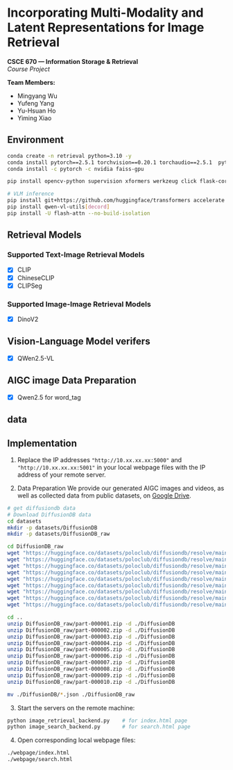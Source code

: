 # Incorporating Multi-Modality and Latent Representations for Image Retrieval

**CSCE 670 — Information Storage & Retrieval**  
*Course Project*

**Team Members:**  
- Mingyang Wu  
- Yufeng Yang  
- Yu-Hsuan Ho  
- Yiming Xiao



## Environment

```bash
conda create -n retrieval python=3.10 -y
conda install pytorch==2.5.1 torchvision==0.20.1 torchaudio==2.5.1  pytorch-cuda=11.8 -c pytorch -c nvidia
conda install -c pytorch -c nvidia faiss-gpu

pip install opencv-python supervision xformers werkzeug click flask-cors

# VLM inference
pip install git+https://github.com/huggingface/transformers accelerate
pip install qwen-vl-utils[decord]
pip install -U flash-attn --no-build-isolation
```

## Retrieval Models

### Supported Text-Image Retrieval Models

- [x] CLIP
- [x] ChineseCLIP
- [x] CLIPSeg

### Supported Image-Image Retrieval Models

- [x] DinoV2


## Vision-Language Model verifers

- [x] QWen2.5-VL


## AIGC image Data Preparation

- [x] Qwen2.5 for word_tag


## data

## Implementation

1. Replace the IP addresses `"http://10.xx.xx.xx:5000"` and `"http://10.xx.xx.xx:5001"` in your local webpage files with the IP address of your remote server.

2. Data Preparation
We provide our generated AIGC images and videos, as well as collected data from public datasets, on [Google Drive](https://drive.google.com/drive/folders/1XByO7IQ6xKfMn0guhhmrAutU360Tc4iN?usp=drive_link).

```bash
# get diffusiondb data
# Download DiffusionDB data
cd datasets
mkdir -p datasets/DiffusionDB
mkdir -p datasets/DiffusionDB_raw

cd DiffusionDB_raw
wget "https://huggingface.co/datasets/poloclub/diffusiondb/resolve/main/diffusiondb-large-part-1/part-000001.zip"
wget "https://huggingface.co/datasets/poloclub/diffusiondb/resolve/main/diffusiondb-large-part-1/part-000002.zip"
wget "https://huggingface.co/datasets/poloclub/diffusiondb/resolve/main/diffusiondb-large-part-1/part-000003.zip"
wget "https://huggingface.co/datasets/poloclub/diffusiondb/resolve/main/diffusiondb-large-part-1/part-000004.zip"
wget "https://huggingface.co/datasets/poloclub/diffusiondb/resolve/main/diffusiondb-large-part-1/part-000005.zip"
wget "https://huggingface.co/datasets/poloclub/diffusiondb/resolve/main/diffusiondb-large-part-1/part-000006.zip"
wget "https://huggingface.co/datasets/poloclub/diffusiondb/resolve/main/diffusiondb-large-part-1/part-000007.zip"
wget "https://huggingface.co/datasets/poloclub/diffusiondb/resolve/main/diffusiondb-large-part-1/part-000008.zip"
wget "https://huggingface.co/datasets/poloclub/diffusiondb/resolve/main/diffusiondb-large-part-1/part-000009.zip"

cd ..
unzip DiffusionDB_raw/part-000001.zip -d ./DiffusionDB
unzip DiffusionDB_raw/part-000002.zip -d ./DiffusionDB
unzip DiffusionDB_raw/part-000003.zip -d ./DiffusionDB
unzip DiffusionDB_raw/part-000004.zip -d ./DiffusionDB
unzip DiffusionDB_raw/part-000005.zip -d ./DiffusionDB
unzip DiffusionDB_raw/part-000006.zip -d ./DiffusionDB
unzip DiffusionDB_raw/part-000007.zip -d ./DiffusionDB
unzip DiffusionDB_raw/part-000008.zip -d ./DiffusionDB
unzip DiffusionDB_raw/part-000009.zip -d ./DiffusionDB
unzip DiffusionDB_raw/part-000010.zip -d ./DiffusionDB

mv ./DiffusionDB/*.json ./DiffusionDB_raw
```

3. Start the servers on the remote machine:
```bash
python image_retrieval_backend.py    # for index.html page
python image_search_backend.py       # for search.html page
```

4. Open corresponding local webpage files:
```bash
./webpage/index.html
./webpage/search.html
```
